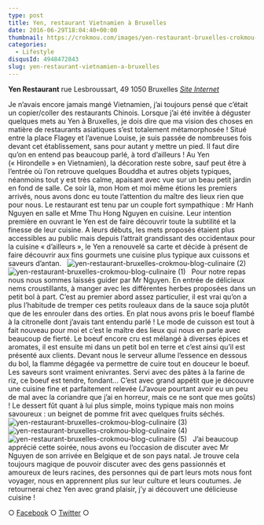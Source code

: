```yaml
---
type: post
title: Yen, restaurant Vietnamien à Bruxelles
date: 2016-06-29T18:04:40+00:00
thumbnail: https://crokmou.com/images/yen-restaurant-bruxelles-crokmou-blog-culinaire.jpg
categories:
  - Lifestyle
disqusId: 4948472843
slug: yen-restaurant-vietnamien-a-bruxelles
---
```


**Yen Restaurant**
rue Lesbroussart, 49
1050 Bruxelles
[_Site Internet_](http://sites.resto.com/yen/)

Je n’avais encore jamais mangé Vietnamien, j’ai toujours pensé que c’était un copier/coller des restaurants Chinois. Lorsque j’ai été invitée à déguster quelques mets au Yen à Bruxelles, je dois dire que ma vision des choses en matière de restaurants asiatiques s’est totalement métamorphosée ! Situé entre la place Flagey et l’avenue Louise, je suis passée de nombreuses fois devant cet établissement, sans pour autant y mettre un pied. Il faut dire qu’on en entend pas beaucoup parlé, à tord d’ailleurs ! Au Yen (« Hirondelle » en Vietnamien), la décoration reste sobre, sauf peut être à l’entrée où l’on retrouve quelques Bouddha et autres objets typiques, néanmoins tout y est très calme, apaisant avec vue sur un beau petit jardin en fond de salle. Ce soir là, mon Hom et moi même étions les premiers arrivés, nous avons donc eu toute l’attention du maître des lieux rien que pour nous. Le restaurant est tenu par un couple fort sympathique : Mr Hanh Nguyen en salle et Mme Thu Hong Nguyen en cuisine. Leur intention première en ouvrant le Yen est de faire découvrir toute la subtilité et la finesse de leur cuisine. A leurs débuts, les mets proposés étaient plus accessibles au public mais depuis l’attrait grandissant des occidentaux pour la cuisine « d’ailleurs », le Yen a renouvelé sa carte et décide à présent de faire découvrir aux fins gourmets une cuisine plus typique aux cuissons et saveurs d’antan.   ![yen-restaurant-bruxelles-crokmou-blog-culinaire (2)](http://www.crokmou.com/wp-content/uploads/2016/06/yen-restaurant-bruxelles-crokmou-blog-culinaire-2.jpg)![yen-restaurant-bruxelles-crokmou-blog-culinaire (1)](http://www.crokmou.com/wp-content/uploads/2016/06/yen-restaurant-bruxelles-crokmou-blog-culinaire-1.jpg)   Pour notre repas nous nous sommes laissés guider par Mr Nguyen. En entrée de délicieux nems croustillants, à manger avec les différentes herbes proposées dans un petit bol à part. C’est au premier abord assez particulier, il est vrai qu’on a plus l’habitude de tremper ces petits rouleaux dans de la sauce soja plutôt que de les enrouler dans des orties. En plat nous avons pris le boeuf flambé à la citronelle dont j’avais tant entendu parlé ! Le mode de cuisson est tout à fait nouveau pour moi et c’est le maître des lieux qui nous en parle avec beaucoup de fierté. Le boeuf encore cru est mélangé à diverses épices et aromates, il est ensuite mi dans un petit bol en terre et c’est ainsi qu’il est présenté aux clients. Devant nous le serveur allume l’essence en dessous du bol, la flamme dégagée va permettre de cuire tout en douceur le boeuf. Les saveurs sont vraiment enivrantes. Servi avec des pâtes à la farine de riz, ce boeuf est tendre, fondant… C’est avec grand appétit que je découvre une cuisine fine et parfaitement relevée (J’avoue pourtant avoir eu un peu de mal avec la coriandre que j’ai en horreur, mais ce ne sont que mes goûts) ! Le dessert fût quant à lui plus simple, moins typique mais non moins savoureux : un beignet de pomme frit avec quelques fruits séchés.   ![yen-restaurant-bruxelles-crokmou-blog-culinaire (3)](http://www.crokmou.com/wp-content/uploads/2016/06/yen-restaurant-bruxelles-crokmou-blog-culinaire-3.jpg) ![yen-restaurant-bruxelles-crokmou-blog-culinaire (4)](http://www.crokmou.com/wp-content/uploads/2016/06/yen-restaurant-bruxelles-crokmou-blog-culinaire-4.jpg)![yen-restaurant-bruxelles-crokmou-blog-culinaire (5)](http://www.crokmou.com/wp-content/uploads/2016/06/yen-restaurant-bruxelles-crokmou-blog-culinaire-5.jpg)   J’ai beaucoup apprécié cette soirée, nous avons eu l’occasion de discuter avec Mr Nguyen de son arrivée en Belgique et de son pays natal. Je trouve cela toujours magique de pouvoir discuter avec des gens passionnés et amoureux de leurs racines, des personnes qui de part leurs mots nous font voyager, nous en apprennent plus sur leur culture et leurs coutumes. Je retournerai chez Yen avec grand plaisir, j’y ai découvert une délicieuse cuisine !

○ [Facebook](https://www.facebook.com/crokmou.blog) ○ [Twitter](https://twitter.com/Crokmou) ○